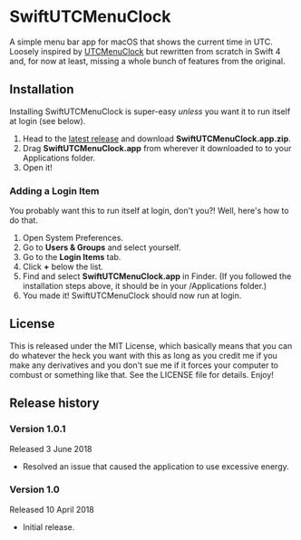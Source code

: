 # SwiftUTCMenuClock
A simple menu bar app for macOS that shows the current time in UTC. Loosely inspired by [UTCMenuClock](https://github.com/netik/UTCMenuClock) but rewritten from scratch in Swift 4 and, for now at least, missing a whole bunch of features from the original.

## Installation
Installing SwiftUTCMenuClock is super-easy *unless* you want it to run itself at login (see below).

1. Head to the [latest release](https://github.com/jonblatho/SwiftUTCMenuClock/releases/latest) and download **SwiftUTCMenuClock.app.zip**.
2. Drag **SwiftUTCMenuClock.app** from wherever it downloaded to to your Applications folder.
3. Open it!

### Adding a Login Item
You probably want this to run itself at login, don't you?! Well, here's how to do that.

1. Open System Preferences.
2. Go to **Users & Groups** and select yourself.
3. Go to the **Login Items** tab.
4. Click **+** below the list.
5. Find and select **SwiftUTCMenuClock.app** in Finder. (If you followed the installation steps above, it should be in your /Applications folder.)
6. You made it! SwiftUTCMenuClock should now run at login.

## License
This is released under the MIT License, which basically means that you can do whatever the heck you want with this as long as you credit me if you make any derivatives and you don't sue me if it forces your computer to combust or something like that. See the LICENSE file for details. Enjoy!

## Release history
### Version 1.0.1
Released 3 June 2018

* Resolved an issue that caused the application to use excessive energy.

### Version 1.0
Released 10 April 2018

* Initial release.
